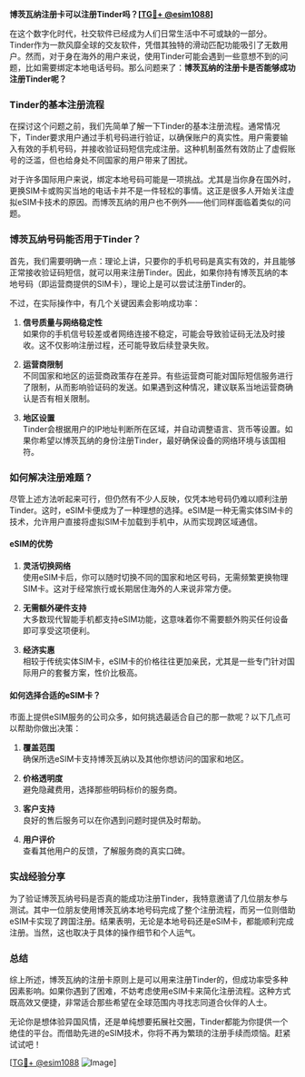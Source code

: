 **博茨瓦纳注册卡可以注册Tinder吗？[[TG💪+ @esim1088](https://t.me/s/esim1088)]**

在这个数字化时代，社交软件已经成为人们日常生活中不可或缺的一部分。Tinder作为一款风靡全球的交友软件，凭借其独特的滑动匹配功能吸引了无数用户。然而，对于身在海外的用户来说，使用Tinder可能会遇到一些意想不到的问题，比如需要绑定本地电话号码。那么问题来了：**博茨瓦纳的注册卡是否能够成功注册Tinder呢？**

### Tinder的基本注册流程

在探讨这个问题之前，我们先简单了解一下Tinder的基本注册流程。通常情况下，Tinder要求用户通过手机号码进行验证，以确保账户的真实性。用户需要输入有效的手机号码，并接收验证码短信完成注册。这种机制虽然有效防止了虚假账号的泛滥，但也给身处不同国家的用户带来了困扰。

对于许多国际用户来说，绑定本地号码可能是一项挑战。尤其是当你身在国外时，更换SIM卡或购买当地的电话卡并不是一件轻松的事情。这正是很多人开始关注虚拟eSIM卡技术的原因。而博茨瓦纳的用户也不例外——他们同样面临着类似的问题。

### 博茨瓦纳号码能否用于Tinder？

首先，我们需要明确一点：理论上讲，只要你的手机号码是真实有效的，并且能够正常接收验证码短信，就可以用来注册Tinder。因此，如果你持有博茨瓦纳的本地号码（即运营商提供的SIM卡），理论上是可以尝试注册Tinder的。

不过，在实际操作中，有几个关键因素会影响成功率：

1. **信号质量与网络稳定性**  
   如果你的手机信号较差或者网络连接不稳定，可能会导致验证码无法及时接收。这不仅影响注册过程，还可能导致后续登录失败。

2. **运营商限制**  
   不同国家和地区的运营商政策存在差异。有些运营商可能对国际短信服务进行了限制，从而影响验证码的发送。如果遇到这种情况，建议联系当地运营商确认是否有相关限制。

3. **地区设置**  
   Tinder会根据用户的IP地址判断所在区域，并自动调整语言、货币等设置。如果你希望以博茨瓦纳的身份注册Tinder，最好确保设备的网络环境与该国相符。

### 如何解决注册难题？

尽管上述方法听起来可行，但仍然有不少人反映，仅凭本地号码仍难以顺利注册Tinder。这时，eSIM卡便成为了一种理想的选择。eSIM是一种无需实体SIM卡的技术，允许用户直接将虚拟SIM卡加载到手机中，从而实现跨区域通信。

#### eSIM的优势

1. **灵活切换网络**  
   使用eSIM卡后，你可以随时切换不同的国家和地区号码，无需频繁更换物理SIM卡。这对于经常旅行或长期居住海外的人来说非常方便。

2. **无需额外硬件支持**  
   大多数现代智能手机都支持eSIM功能，这意味着你不需要额外购买任何设备即可享受这项便利。

3. **经济实惠**  
   相较于传统实体SIM卡，eSIM卡的价格往往更加亲民，尤其是一些专门针对国际用户的套餐方案，性价比极高。

#### 如何选择合适的eSIM卡？

市面上提供eSIM服务的公司众多，如何挑选最适合自己的那一款呢？以下几点可以帮助你做出决策：

1. **覆盖范围**  
   确保所选eSIM卡支持博茨瓦纳以及其他你想访问的国家和地区。

2. **价格透明度**  
   避免隐藏费用，选择那些明码标价的服务商。

3. **客户支持**  
   良好的售后服务可以在你遇到问题时提供及时帮助。

4. **用户评价**  
   查看其他用户的反馈，了解服务商的真实口碑。

### 实战经验分享

为了验证博茨瓦纳号码是否真的能成功注册Tinder，我特意邀请了几位朋友参与测试。其中一位朋友使用博茨瓦纳本地号码完成了整个注册流程，而另一位则借助eSIM卡实现了跨国注册。结果表明，无论是本地号码还是eSIM卡，都能顺利完成注册。当然，这也取决于具体的操作细节和个人运气。

### 总结

综上所述，博茨瓦纳的注册卡原则上是可以用来注册Tinder的，但成功率受多种因素影响。如果你遇到了困难，不妨考虑使用eSIM卡来简化注册流程。这种方式既高效又便捷，非常适合那些希望在全球范围内寻找志同道合伙伴的人士。

无论你是想体验异国风情，还是单纯想要拓展社交圈，Tinder都能为你提供一个绝佳的平台。而借助先进的eSIM技术，你将不再为繁琐的注册手续而烦恼。赶紧试试吧！

[[TG💪+ @esim1088](https://t.me/s/esim1088) ![Image](https://i.postimg.cc/4NQfJmqS/Snipaste-2025-05-13-00-14-12.png)]